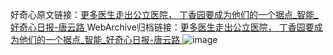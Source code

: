 好奇心原文链接：[更多医生走出公立医院， 丁香园要成为他们的一个据点_智能_好奇心日报-唐云路 ](https://www.qdaily.com/articles/11977.html)
WebArchive归档链接：[更多医生走出公立医院， 丁香园要成为他们的一个据点_智能_好奇心日报-唐云路 ](http://web.archive.org/web/20170424185940/http://www.qdaily.com:80/articles/11977.html)
![image](http://ww3.sinaimg.cn/large/007d5XDply1g3wbi40t8dj30u03os1kx)
